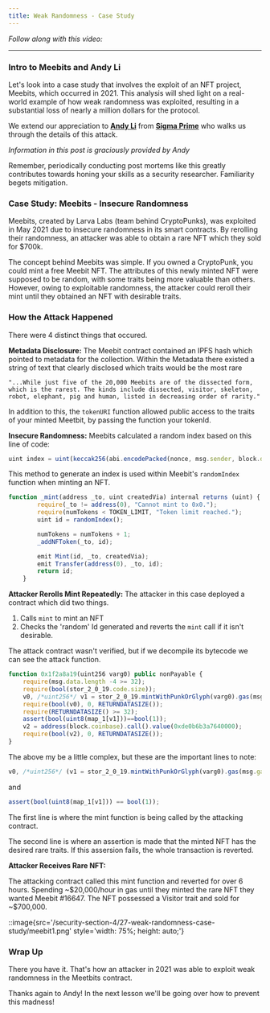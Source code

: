 ```yaml
---
title: Weak Randomness - Case Study
---
```


_Follow along with this video:_

---

### Intro to Meebits and Andy Li

Let's look into a case study that involves the exploit of an NFT project, Meebits, which occurred in 2021. This analysis will shed light on a real-world example of how weak randomness was exploited, resulting in a substantial loss of nearly a million dollars for the protocol.

We extend our appreciation to [**Andy Li**](https://twitter.com/andyfeili) from [**Sigma Prime**](https://sigmaprime.io/) who walks us through the details of this attack.

_Information in this post is graciously provided by Andy_

Remember, periodically conducting post mortems like this greatly contributes towards honing your skills as a security researcher. Familiarity begets mitigation.

### Case Study: Meebits - Insecure Randomness

Meebits, created by Larva Labs (team behind CryptoPunks), was exploited in May 2021 due to insecure randomness in its smart contracts. By rerolling their randomness, an attacker was able to obtain a rare NFT which they sold for $700k.

The concept behind Meebits was simple. If you owned a CryptoPunk, you could mint a free Meebit NFT. The attributes of this newly minted NFT were supposed to be random, with some traits being more valuable than others. However, owing to exploitable randomness, the attacker could reroll their mint until they obtained an NFT with desirable traits.

### How the Attack Happened

There were 4 distinct things that occured.

**Metadata Disclosure:** The Meebit contract contained an IPFS hash which pointed to metadata for the collection. Within the Metadata there existed a string of text that clearly disclosed which traits would be the most rare

    "...While just five of the 20,000 Meebits are of the dissected form, which is the rarest. The kinds include dissected, visitor, skeleton, robot, elephant, pig and human, listed in decreasing order of rarity."

In addition to this, the `tokenURI` function allowed public access to the traits of your minted Meetbit, by passing the function your tokenId.

**Insecure Randomness:** Meebits calculated a random index based on this line of code:

```js
uint index = uint(keccak256(abi.encodePacked(nonce, msg.sender, block.difficulty, block.timestamp))) % totalSize;
```

This method to generate an index is used within Meebit's `randomIndex` function when minting an NFT.

```js
function _mint(address _to, uint createdVia) internal returns (uint) {
        require(_to != address(0), "Cannot mint to 0x0.");
        require(numTokens < TOKEN_LIMIT, "Token limit reached.");
        uint id = randomIndex();

        numTokens = numTokens + 1;
        _addNFToken(_to, id);

        emit Mint(id, _to, createdVia);
        emit Transfer(address(0), _to, id);
        return id;
    }
```

**Attacker Rerolls Mint Repeatedly:** The attacker in this case deployed a contract which did two things.

1. Calls `mint` to mint an NFT
2. Checks the 'random' Id generated and reverts the `mint` call if it isn't desirable.

The attack contract wasn't verified, but if we decompile its bytecode we can see the attack function.

```js
function 0x1f2a8a19(uint256 varg0) public nonPayable {
    require(msg.data.length -4 >= 32);
    require(bool(stor_2_0_19.code.size));
    v0, /*uint256*/ v1 = stor_2_0_19.mintWithPunkOrGlyph(varg0).gas(msg.gas);
    require(bool(v0), 0, RETURNDATASIZE());
    require(RETURNDATASIZE() >= 32);
    assert(bool(uint8(map_1[v1]))==bool(1));
    v2 = address(block.coinbase).call().value(0xde0b6b3a7640000);
    require(bool(v2), 0, RETURNDATASIZE());
}
```

The above my be a little complex, but these are the important lines to note:

```js
v0, /*uint256*/ (v1 = stor_2_0_19.mintWithPunkOrGlyph(varg0).gas(msg.gas));
```

and

```js
assert(bool(uint8(map_1[v1])) == bool(1));
```

The first line is where the mint function is being called by the attacking contract.

The second line is where an assertion is made that the minted NFT has the desired rare traits. If this assersion fails, the whole transaction is reverted.

**Attacker Receives Rare NFT:**

The attacking contract called this mint function and reverted for over 6 hours. Spending ~$20,000/hour in gas until they minted the rare NFT they wanted Meebit #16647. The NFT possessed a Visitor trait and sold for ~$700,000.

::image{src='/security-section-4/27-weak-randomness-case-study/meebit1.png' style='width: 75%; height: auto;'}

### Wrap Up

There you have it. That's how an attacker in 2021 was able to exploit weak randomness in the Meetbits contract.

Thanks again to Andy! In the next lesson we'll be going over how to prevent this madness!
